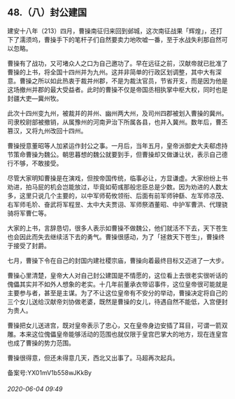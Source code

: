 ## 48.（八）封公建国
建安十八年（213）四月，曹操南征归来回到邺城，这次南征战果「辉煌」，还打下了濡须坞，曹操手下的笔杆子们自然要卖力地吹嘘一番，至于水战失利那自然可以忽略。



曹操有了战功，又可堵众人之口为自己邀功了。早在远征之前，汉献帝就已批准了曹操的上书，将全国十四州并为九州。这并非简单的行政区划调整，其中大有深意。曹操之所以如此热衷于裁并州郡，不是为裁汰官员，节省开支，而是因为他是这场撤州并郡的最大受益者。此时的曹操不仅是帝国丞相执掌中枢大权，同时也是封疆大吏—冀州牧。



此次十四州变九州，被裁并的并州、幽州两大州，及司州四郡被划入曹操的冀州。司隶校尉部被撤销，从属豫州的河南尹治下所属各县，也并入冀州。数年后，曹丕篡汉，又将九州改回十四州。



曹操授意董昭等人加紧运作封公之事。一月后，当年五月，皇帝派御史大夫郗虑持节策命曹操为魏公。朝思暮想的魏公就要到手，但曹操却又做谦让状，表示自己德行不够，不敢接受。



尽管大家明知曹操是在演戏，但按帝国传统，临事必让，方显谦虚。大家纷纷上书劝进，拍马屁的机会岂能放过，毕竟如荀彧那般忠臣总是少数。因为劝进的人数太多，这里只说几个主要的，以中军师荀攸领衔、后面有前军师钟繇、左军师凉茂、右军师毛玠、奋武将军程昱、太中大夫贾诩、军师祭酒董昭、中护军曹洪、代理骁骑将军曹仁等。



大家的上书，言辞恳切，很多人表示如曹操不做魏公，他们就活不下去，天下苍生也会因此而失去继续活下去的勇气。曹操很感动，为了「拯救天下苍生」，曹操终于接受了封爵。



七月，曹操下令在自己的封国内建社稷宗庙，曹操向着最终目标又迈进了一大步。



曹操心里清楚，皇帝大人对自己封公建国是不情愿的，这位看上去很老实很听话的傀儡其实并不如外人想象的老实。十几年前董承衣带诏事件，这位皇帝很可能就是主要参与者，甚至是主谋。为了不让这位皇帝有不安分的举动，曹操决定将自己的三个女儿送给汉献帝刘协做老婆，既然是曹操的女儿，待遇自然不能低，入宫便封为贵人。



曹操把女儿送进宫，既对皇帝表示了忠心，又在皇帝身边安插了耳目，可谓一箭双雕。本来这位傀儡皇帝能够活动的范围也就仅限于皇宫巴掌大的地方，现在连皇宫也成了曹操的势力范围。



曹操很得意，但还未得意几天，西北又出事了。马超再次起兵。



备案号:YX01mV1b558wJKkBy


###### 2020-06-04 09:49

